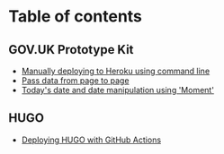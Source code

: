 # Table of contents

## GOV.UK Prototype Kit

- [Manually deploying to Heroku using command line](/prototype-kit/deploying-to-heroku-command-line.md)
- [Pass data from page to page](/prototype-kit/pass-data-from-page-to-page.md)
- [Today's date and date manipulation using 'Moment'](/prototype-kit/todays-date-using-moment.md)

## HUGO

- [Deploying HUGO with GitHub Actions](/hugo/hugo-github-actions-deployment.md)
